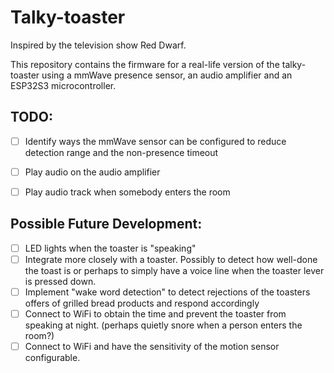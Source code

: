 # Talky-toaster

Inspired by the television show Red Dwarf.

This repository contains the firmware for a real-life version of the talky-toaster using a mmWave presence sensor, an audio amplifier and an ESP32S3 microcontroller.

## TODO:

- [ ] Identify ways the mmWave sensor can be configured to reduce detection range and the non-presence timeout
- [ ] Play audio on the audio amplifier
- [ ] Play audio track when somebody enters the room


## Possible Future Development:
- [ ] LED lights when the toaster is "speaking"
- [ ] Integrate more closely with a toaster. Possibly to detect how well-done the toast is or perhaps to simply have a voice line when the toaster lever is pressed down.
- [ ] Implement "wake word detection" to detect rejections of the toasters offers of grilled bread products and respond accordingly
- [ ] Connect to WiFi to obtain the time and prevent the toaster from speaking at night. (perhaps quietly snore when a person enters the room?)
- [ ] Connect to WiFi and have the sensitivity of the motion sensor configurable.